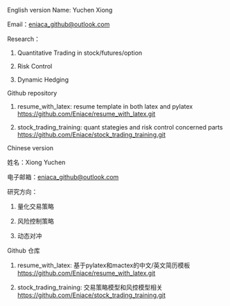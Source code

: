 English version
Name: Yuchen Xiong

Email：eniaca_github@outlook.com

Research：

1. Quantitative Trading in stock/futures/option

2. Risk Control

3. Dynamic Hedging

Github repository

1. resume_with_latex: resume template in both latex and pylatex 
   https://github.com/Eniace/resume_with_latex.git

2. stock_trading_training: quant stategies and risk control concerned parts
   https://github.com/Eniace/stock_trading_training.git

Chinese version

姓名：Xiong Yuchen

电子邮箱：eniaca_github@outlook.com

研究方向：

1. 量化交易策略

2. 风险控制策略

3. 动态对冲
 
Github 仓库

1. resume_with_latex: 基于pylatex和mactex的中文/英文简历模板 
   https://github.com/Eniace/resume_with_latex.git

2. stock_trading_training: 交易策略模型和风控模型相关
   https://github.com/Eniace/stock_trading_training.git
